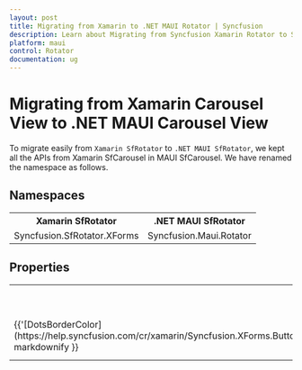 ```yaml
---
layout: post
title: Migrating from Xamarin to .NET MAUI Rotator | Syncfusion 
description: Learn about Migrating from Syncfusion Xamarin Rotator to Syncfusion .NET MAUI Rotator control and more.
platform: maui
control: Rotator
documentation: ug
---  
```


# Migrating from Xamarin Carousel View to .NET MAUI Carousel View 

To migrate easily from `Xamarin SfRotator` to `.NET MAUI SfRotator`, we kept all the APIs from Xamarin SfCarousel in MAUI SfCarousel. We have renamed the namespace as follows.

## Namespaces 

<table>
<tr>
<th>Xamarin SfRotator</th>
<th>.NET MAUI SfRotator</th></tr>
<tr>
<td>Syncfusion.SfRotator.XForms</td>
<td>Syncfusion.Maui.Rotator</td></tr>
</table>

## Properties

<table> 
<tr>
<th>Xamarin SfRotator</th>
<th>.NET MAUI SfRotator</th>
<th>Description</th></tr>
<tr>
<td>{{'[DotsBorderColor](https://help.syncfusion.com/cr/xamarin/Syncfusion.XForms.Buttons.ISwitchSettings.html#Syncfusion_XForms_Buttons_ISwitchSettings_TrackBorderWidth)'| markdownify }}</td>
<td>{{'[DotsStroke](link)'| markdownify }}</td>
<td>Gets or sets the value of DotsStroke.
</td></tr>
<tr>
</table>